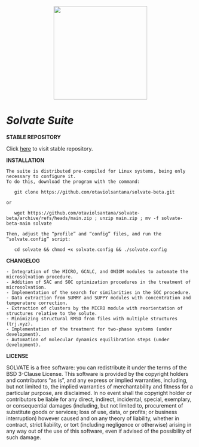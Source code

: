 <div align="center">
<img src="https://user-images.githubusercontent.com/69423088/253824433-a6b55273-b084-4283-a0b6-b8d40bc52890.png" width="250px"/>
</div>

# _**Solvate Suite**_

**STABLE REPOSITORY**

Click [here](https://github.com/otaviolsantana/solvate) to visit stable repository.

**INSTALLATION**

	The suite is distributed pre-compiled for Linux systems, being only necessary to configure it.
	To do this, download the program with the command:
 
	   git clone https://github.com/otaviolsantana/solvate-beta.git

   	or

   	   wget https://github.com/otaviolsantana/solvate-beta/archive/refs/heads/main.zip ; unzip main.zip ; mv -f solvate-beta-main solvate

 	Then, adjust the “profile” and “config” files, and run the “solvate.config” script:

	   cd solvate && chmod +x solvate.config && ./solvate.config
 
**CHANGELOG**

	- Integration of the MICRO, GCALC, and ONIOM modules to automate the microsolvation procedure.
	- Addition of SAC and SOC optimization procedures in the treatment of microsolvation.
	- Implementation of the search for similarities in the SOC procedure.
 	- Data extraction from SUMMY and SUPPY modules with concentration and temperature correction.
  	- Extraction of clusters by the MICRO module with reorientation of structures relative to the solute.
   	- Minimizing structural RMSD from files with multiple structures (trj.xyz).
	- Implementation of the treatment for two-phase systems (under development).
	- Automation of molecular dynamics equilibration steps (under development).

**LICENSE**

SOLVATE is a free software: you can redistribute it under the terms of the BSD 3-Clause License. This software is provided by the copyright holders and contributors “as is”, and any express or implied warranties, including, but not limited to, the implied warranties of merchantability and fitness for a particular purpose, are disclaimed. In no event shall the copyright holder or contributors be liable for any direct, indirect, incidental, special, exemplary, or consequential damages (including, but not limited to, procurement of substitute goods or services; loss of use, data, or profits; or business interruption) however caused and on any theory of liability, whether in contract, strict liability, or tort (including negligence or otherwise) arising in any way out of the use of this software, even if advised of the possibility of such damage.
